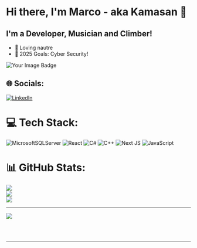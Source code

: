 # Hi there, I'm Marco - aka Kamasan 👋 

## I'm a Developer, Musician and Climber!

- 🌱 Loving nautre
- 🥅 2025 Goals: Cyber Security!

<img src="https://tryhackme-badges.s3.amazonaws.com/Kamasan.png" alt="Your Image Badge" />





## 🌐 Socials:
[![LinkedIn](https://img.shields.io/badge/LinkedIn-%230077B5.svg?logo=linkedin&logoColor=white)](https://linkedin.com/in/kamasan) 

# 💻 Tech Stack:
![MicrosoftSQLServer](https://img.shields.io/badge/Microsoft%20SQL%20Server-CC2927?style=for-the-badge&logo=microsoft%20sql%20server&logoColor=white) ![React](https://img.shields.io/badge/react-%2320232a.svg?style=for-the-badge&logo=react&logoColor=%2361DAFB) ![C#](https://img.shields.io/badge/c%23-%23239120.svg?style=for-the-badge&logo=csharp&logoColor=white) ![C++](https://img.shields.io/badge/c++-%2300599C.svg?style=for-the-badge&logo=c%2B%2B&logoColor=white) ![Next JS](https://img.shields.io/badge/Next-black?style=for-the-badge&logo=next.js&logoColor=white) ![JavaScript](https://img.shields.io/badge/javascript-%23323330.svg?style=for-the-badge&logo=javascript&logoColor=%23F7DF1E)
# 📊 GitHub Stats:
![](https://github-readme-stats.vercel.app/api?username=Kamasan94&theme=dark&hide_border=false&include_all_commits=false&count_private=false)<br/>
![](https://nirzak-streak-stats.vercel.app/?user=Kamasan94&theme=dark&hide_border=false)<br/>
![](https://github-readme-stats.vercel.app/api/top-langs/?username=Kamasan94&theme=dark&hide_border=false&include_all_commits=false&count_private=false&layout=compact)

---
[![](https://visitcount.itsvg.in/api?id=Kamasan94&icon=0&color=0)](https://visitcount.itsvg.in)

<!-- Proudly created with GPRM ( https://gprm.itsvg.in ) -->



<br />
<br />

---
</details>

<!--<details>
  <summary>:zap: GitHub Stats</summary>

  <img align="left" alt="Kamasan's GitHub Stats" src="https://github-readme-stats.vercel.app/api?username=Kamasan94&show_icons=true&hide_border=false&title_color=ff652f&icon_color=FFE400&bg_color=09131B&text_color=ffffff&border_color=0c1a25" />

</details>-->
